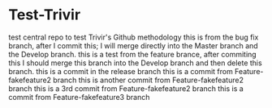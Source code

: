 # Test-Trivir
test central repo to test Trivir's Github methodology
this is from the bug fix branch, after I commit this; I will merge directly into the Master branch and the Develop branch.
this is a test from the feature brance, after commiting this I should merge this branch into the Develop branch and then delete this branch.
this is a commit in the release branch
this is a commit from Feature-fakefeature2 branch
this is another commit from Feature-fakefeature2 branch
this is a 3rd commit from Feature-fakefeature2 branch
this is a commit from Feature-fakefeature3 branch
